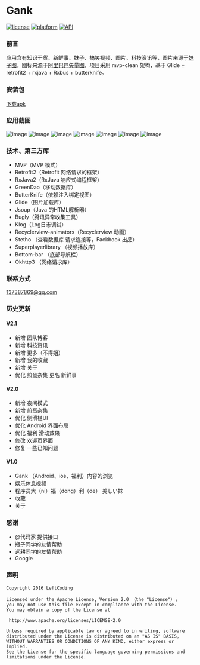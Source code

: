 # Gank

[![license](https://img.shields.io/badge/license-MIT-blue.svg)](https://github.com/leftcoding/GankLy#声明)
[![platform](https://img.shields.io/badge/platform-Android-yellow.svg)](https://www.android.com)
[![API](https://img.shields.io/badge/API-21%2B-blue.svg?style=flat)](https://android-arsenal.com/api?level=21#l21)

### 前言

应用含有知识干货、新鲜事、妹子、搞笑视频、图片、科技资讯等，图片来源于<a href="http://www.mzitu.com/">妹子图</a>，图标来源于<a href="http://iconfont.cn/">阿里巴巴矢量图</a>，项目采用 mvp-clean 架构，基于 Glide + retrofit2 + rxjava + Rxbus + butterknife。


### 安装包 
<a href="http://pro-app-qn.fir.im/3deeebab6b33bcb76f561dab79cff2b62e4ac1b2.apk?attname=Gankly.apk_2.1.0.apk&e=1490351848&token=LOvmia8oXF4xnLh0IdH05XMYpH6ENHNpARlmPc-T:iHMjOF0O6DU-a1-w29nkY5wfLYs=">下载apk</a>

### 应用截图
![image](https://github.com/leftcoding/GankLy/raw/master/art/image_0.png)
![image](https://github.com/leftcoding/GankLy/raw/master/art/image_1.png)
![image](https://github.com/leftcoding/GankLy/raw/master/art/image_2.png)
![image](https://github.com/leftcoding/GankLy/raw/master/art/image_3.png)
![image](https://github.com/leftcoding/GankLy/raw/master/art/image_4.png)
![image](https://github.com/leftcoding/GankLy/raw/master/art/image_5.png)
![image](https://github.com/leftcoding/GankLy/raw/master/art/image_6.png)

### 技术、第三方库
* MVP（MVP 模式）
* Retrofit2（Retrofit 网络请求的框架）
* RxJava2（RxJava 响应式编程框架）
* GreenDao（移动数据库）
* ButterKnife（依赖注入绑定视图）
* Glide（图片加载库）
* Jsoup（Java 的HTML解析器）
* Bugly（腾讯异常收集工具）
* Klog（Log日志调试）
* Recyclerview-animators（Recyclerview 动画）
* Stetho （查看数据库 请求连接等，Fackbook 出品）
* Superplayerlibrary （视频播放库）
* Bottom-bar （底部导航栏）
* Okhttp3 （网络请求库）

### 联系方式
137387869@qq.com

### 历史更新
#### V2.1
* 新增 团队博客
* 新增 科技资讯
* 新增 更多（不得姐）
* 新增 我的收藏
* 新增 关于
* 优化 煎蛋杂集 更名 新鲜事

#### V2.0
* 新增 夜间模式
* 新增 煎蛋杂集
* 优化 侧滑栏UI
* 优化 Android 界面布局
* 优化 福利 滑动效果
* 修改 欢迎页界面
* 修复 一些已知问题

#### V1.0
* Gank （Android、ios、福利）内容的浏览
* 娱乐休息视频
* 程序员大（ni）福（dong）利（de） 美しい妹
* 收藏
* 关于

### 感谢
* @代码家 提供接口
* 瓶子同学的友情帮助
* 远耕同学的友情帮助
* Google

### 声明
    Copyright 2016 LeftCoding

    Licensed under the Apache License, Version 2.0 （the "License"）;
    you may not use this file except in compliance with the License.
    You may obtain a copy of the License at

     http://www.apache.org/licenses/LICENSE-2.0

    Unless required by applicable law or agreed to in writing, software
    distributed under the License is distributed on an "AS IS" BASIS,
    WITHOUT WARRANTIES OR CONDITIONS OF ANY KIND, either express or implied.
    See the License for the specific language governing permissions and
    limitations under the License.
